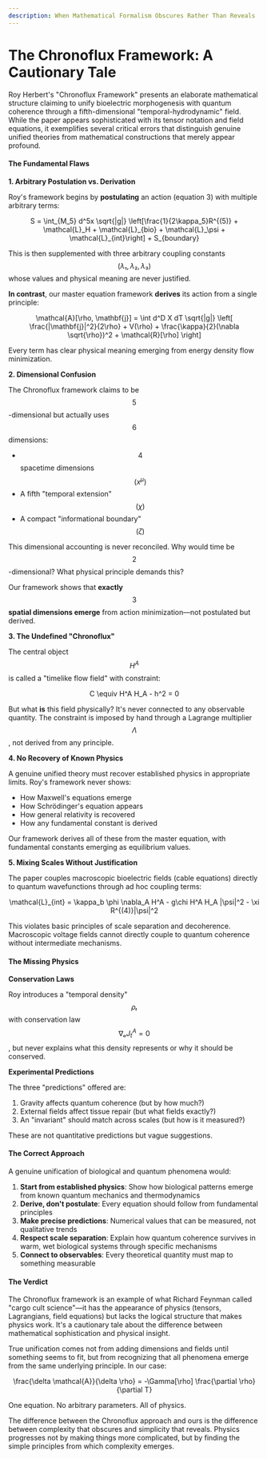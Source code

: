 ```yaml
---
description: When Mathematical Formalism Obscures Rather Than Reveals
---
```


# The Chronoflux Framework: A Cautionary Tale

Roy Herbert's "Chronoflux Framework" presents an elaborate mathematical structure claiming to unify bioelectric morphogenesis with quantum coherence through a fifth-dimensional "temporal-hydrodynamic" field. While the paper appears sophisticated with its tensor notation and field equations, it exemplifies several critical errors that distinguish genuine unified theories from mathematical constructions that merely appear profound.

#### The Fundamental Flaws

**1. Arbitrary Postulation vs. Derivation**

Roy's framework begins by **postulating** an action (equation 3) with multiple arbitrary terms:

<p align="center"><span class="math">S = \int_{M_5} d^5x \sqrt{|g|} \left[\frac{1}{2\kappa_5}R^{(5)} + \mathcal{L}_H + \mathcal{L}_{bio} + \mathcal{L}_\psi + \mathcal{L}_{int}\right] + S_{boundary}</span></p>

This is then supplemented with three arbitrary coupling constants $$(λ₁, λ₂, λ₃)$$ whose values and physical meaning are never justified.

**In contrast**, our master equation framework **derives** its action from a single principle:

<p align="center"><span class="math">\mathcal{A}[\rho, \mathbf{j}] = \int d^D X dT \sqrt{|g|} \left[ \frac{|\mathbf{j}|^2}{2\rho} + V(\rho) + \frac{\kappa}{2}(\nabla \sqrt{\rho})^2 + \mathcal{R}[\rho] \right]</span></p>

Every term has clear physical meaning emerging from energy density flow minimization.

**2. Dimensional Confusion**

The Chronoflux framework claims to be $$5$$-dimensional but actually uses $$6$$ dimensions:

* $$4$$ spacetime dimensions $$(x^μ)$$
* A fifth "temporal extension" $$(χ)$$
* A compact "informational boundary" $$(ζ)$$

This dimensional accounting is never reconciled. Why would time be $$2$$-dimensional? What physical principle demands this?

Our framework shows that **exactly** $$3$$ **spatial dimensions emerge** from action minimization—not postulated but derived.

**3. The Undefined "Chronoflux"**

The central object $$H^A$$ is called a "timelike flow field" with constraint:

<p align="center"><span class="math">C \equiv H^A H_A - h^2 = 0</span></p>

But what **is** this field physically? It's never connected to any observable quantity. The constraint is imposed by hand through a Lagrange multiplier $$Λ$$, not derived from any principle.

**4. No Recovery of Known Physics**

A genuine unified theory must recover established physics in appropriate limits. Roy's framework never shows:

* How Maxwell's equations emerge
* How Schrödinger's equation appears
* How general relativity is recovered
* How any fundamental constant is derived

Our framework derives all of these from the master equation, with fundamental constants emerging as equilibrium values.

**5. Mixing Scales Without Justification**

The paper couples macroscopic bioelectric fields (cable equations) directly to quantum wavefunctions through ad hoc coupling terms:

<p align="center"><span class="math">\mathcal{L}_{int} = \kappa_b \phi \nabla_A H^A - g\chi H^A H_A |\psi|^2 - \xi R^{(4)}|\psi|^2</span></p>

This violates basic principles of scale separation and decoherence. Macroscopic voltage fields cannot directly couple to quantum coherence without intermediate mechanisms.

#### The Missing Physics

**Conservation Laws**

Roy introduces a "temporal density" $$ρₜ$$ with conservation law $$∇ₐJ^A_t = 0$$, but never explains what this density represents or why it should be conserved.

**Experimental Predictions**

The three "predictions" offered are:

1. Gravity affects quantum coherence (but by how much?)
2. External fields affect tissue repair (but what fields exactly?)
3. An "invariant" should match across scales (but how is it measured?)

These are not quantitative predictions but vague suggestions.

#### The Correct Approach

A genuine unification of biological and quantum phenomena would:

1. **Start from established physics**: Show how biological patterns emerge from known quantum mechanics and thermodynamics
2. **Derive, don't postulate**: Every equation should follow from fundamental principles
3. **Make precise predictions**: Numerical values that can be measured, not qualitative trends
4. **Respect scale separation**: Explain how quantum coherence survives in warm, wet biological systems through specific mechanisms
5. **Connect to observables**: Every theoretical quantity must map to something measurable

#### The Verdict

The Chronoflux framework is an example of what Richard Feynman called "cargo cult science"—it has the appearance of physics (tensors, Lagrangians, field equations) but lacks the logical structure that makes physics work. It's a cautionary tale about the difference between mathematical sophistication and physical insight.

True unification comes not from adding dimensions and fields until something seems to fit, but from recognizing that all phenomena emerge from the same underlying principle. In our case:

<p align="center"><span class="math">\frac{\delta \mathcal{A}}{\delta \rho} = -\Gamma[\rho] \frac{\partial \rho}{\partial T}</span></p>

One equation. No arbitrary parameters. All of physics.

The difference between the Chronoflux approach and ours is the difference between complexity that obscures and simplicity that reveals. Physics progresses not by making things more complicated, but by finding the simple principles from which complexity emerges.
